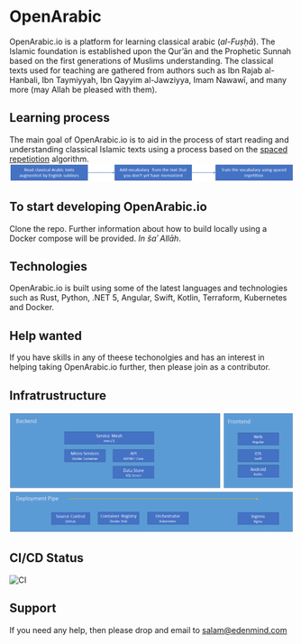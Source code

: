 # OpenArabic

OpenArabic.io is a platform for learning classical arabic (*al-Fuṣḥā*). The Islamic foundation is established upon the Qurʼān and the Prophetic Sunnah based on the first generations of Muslims understanding. The classical texts used for teaching are gathered from authors such as Ibn Rajab al-Hanbali, Ibn Taymiyyah, Ibn Qayyim al-Jawziyya, Imam Nawawī, and many more (may Allah be pleased with them).

## Learning process
The main goal of OpenArabic.io is to aid in the process of start reading and understanding classical Islamic texts using a process based on the [spaced repetiotion](https://en.wikipedia.org/wiki/Spaced_repetition) algorithm.
![Learning Process](https://github.com/edenmind/OpenArabic/blob/main/docs/learning%20process.png)

## To start developing OpenArabic.io
Clone the repo. Further information about how to build locally using a Docker compose will be provided. *In šaʾ Allāh*.

## Technologies
OpenArabic.io is built using some of the latest languages and technologies such as Rust, Python, .NET 5, Angular, Swift, Kotlin, Terraform, Kubernetes and Docker.

## Help wanted
If you have skills in any of theese techonolgies and has an interest in helping taking OpenArabic.io further, then please join as a contributor.

## Infratrustructure
![Service Infrastructure](https://github.com/edenmind/OpenArabic/blob/main/docs/OpenArabic%20-%20Service%20Architecture.png)

## CI/CD Status
![CI](https://github.com/edenmind/OpenArabic/workflows/CI/badge.svg?branch=main)

## Support
If you need any help, then please drop and email to salam@edenmind.com
